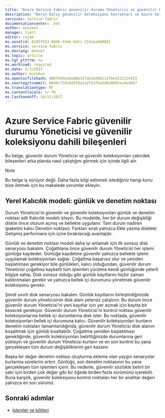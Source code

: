 ```yaml
---
title: "Azure Service Fabric güvenilir durumu Yöneticisi ve güvenilir koleksiyonu iç | Microsoft Docs"
description: "Derin Dalış güvenilir koleksiyonu kavramları ve Azure Service Fabric tasarımında."
services: service-fabric
documentationcenter: .net
author: mcoskun
manager: timlt
editor: rajak
ms.assetid: 62857523-604b-434e-bd1c-2141ea4b00d1
ms.service: service-fabric
ms.devlang: dotnet
ms.topic: article
ms.tgt_pltfrm: na
ms.workload: required
ms.date: 5/1/2017
ms.author: mcoskun
ms.openlocfilehash: d607449a16e886337ab1bd96213fbb4231124353
ms.sourcegitcommit: 6699c77dcbd5f8a1a2f21fba3d0a0005ac9ed6b7
ms.translationtype: MT
ms.contentlocale: tr-TR
ms.lasthandoff: 10/11/2017
---
```

# <a name="azure-service-fabric-reliable-state-manager-and-reliable-collection-internals"></a>Azure Service Fabric güvenilir durumu Yöneticisi ve güvenilir koleksiyonu dahili bileşenleri
Bu belge, güvenilir durum Yöneticisi ve güvenilir koleksiyonları çekirdek bileşenleri arka planda nasıl çalıştığını görmek için içinde ilgili alır.

> [!NOTE]
> Bu belge iş sürüyor değil. Daha fazla bilgi edinmek istediğiniz hangi konu bize iletmek için bu makalede yorumlar ekleyin.
>

##  <a name="local-persistence-model-log-and-checkpoint"></a>Yerel Kalıcılık modeli: günlük ve denetim noktası
Durum Yöneticisi'ni güvenilir ve güvenilir koleksiyonları günlük ve denetim noktası adlı Kalıcılık modeli izleyin.
Bu modelde, her bir durum değişikliği diskte önce oturum açmış ve bellekte uygulanır.
Tam durum nadiren (paketini kalıcı Denetim noktası).
Farkları sıralı yalnızca Ekle yazma diskteki Gelişmiş performans için içine bırakılacağı avantajdır.

Günlük ve denetim noktası modeli daha iyi anlamak için ilk sonsuz disk senaryosu bakalım.
Çoğaltılana önce güvenilir durum Yöneticisi her işlemi günlüğe kaydeder.
Günlüğe kaydetme güvenilir yalnızca bellekte işlemi uygulamak koleksiyonları sağlar.
Çoğaltma başarısız olur ve yeniden başlatılması gerekiyor bile günlükleri, kalıcı olduğundan, güvenilir durum Yöneticisi çoğaltma kaybetti tüm işlemleri yürütme kendi günlüğünde yeterli bilgiye sahip.
Disk sonsuz olduğu gibi günlük kayıtlarını hiçbir zaman kaldırılmaları gerekir ve yalnızca bellek içi durumunu yönetmek güvenilir koleksiyonu gerekir.

Şimdi sınırlı disk senaryosu bakalım.
Günlük kayıtlarını birleştirdiğinizde güvenilir durum yöneticisinin disk alanı yetersiz çalıştırın.
Bu durum önce güvenilir durum Yöneticisi'ni yeni kayıtlar için yer açmak için baytta bir kesecek gerekiyor.
Güvenilir durum Yöneticisi'ni kontrol noktası güvenilir koleksiyonlarına bellek içi durumlarına disk ister.
Bu noktada, güvenilir koleksiyonları bellek içi durumuna kalıcı.
Güvenilir koleksiyonları bunların denetim noktaları tamamlandığında, güvenilir durum Yöneticisi disk alanını boşaltmak için günlük kısaltabilir.
Çoğaltma yeniden başlatılması gerektiğinde, güvenilir koleksiyonları belirttiğinizde durumlarına geri yükleyin ve güvenilir durum Yöneticisi kurtarır ve en son kontrol bu yana gerçekleşen tüm durum değişikliklerini geri kazanır.

Başka bir değer denetim noktası oluşturma ekleme olan yaygın senaryolar kurtarma sürelerini artırır. Günlüğü, son denetim noktasının bu yana gerçekleşen tüm işlemleri içerir.
Bu nedenle, güvenilir sözlükte belirli bir satır için birden çok değer gibi bir öğede birden fazla sürümünü içerebilir.
Buna karşılık, güvenilir koleksiyonu kontrol noktaları her bir anahtar değeri yalnızca en son sürümü.

## <a name="next-steps"></a>Sonraki adımlar
* [İşlemler ve kilitleri](service-fabric-reliable-services-reliable-collections-transactions-locks.md)

